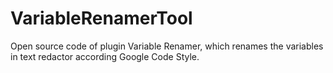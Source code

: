 # VariableRenamerTool
Open source code of plugin Variable Renamer, which renames the variables in text redactor according Google Code Style.
